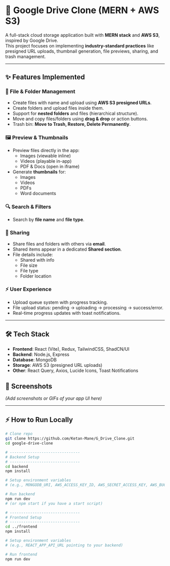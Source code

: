 # 🚀 Google Drive Clone (MERN + AWS S3)

A full-stack cloud storage application built with **MERN stack** and **AWS S3**, inspired by Google Drive.  
This project focuses on implementing **industry-standard practices** like presigned URL uploads, thumbnail generation, file previews, sharing, and trash management.

---

## ✨ Features Implemented

### 📂 File & Folder Management
- Create files with name and upload using **AWS S3 presigned URLs**.
- Create folders and upload files inside them.
- Support for **nested folders** and files (hierarchical structure).
- Move and copy files/folders using **drag & drop** or action buttons.
- Trash bin: **Move to Trash, Restore, Delete Permanently**.

### 🖼️ Preview & Thumbnails
- Preview files directly in the app:
  - Images (viewable inline)
  - Videos (playable in-app)
  - PDF & Docs (open in iframe)
- Generate **thumbnails** for:
  - Images
  - Videos
  - PDFs
  - Word documents

### 🔍 Search & Filters
- Search by **file name** and **file type**.

### 🤝 Sharing
- Share files and folders with others via **email**.
- Shared items appear in a dedicated **Shared section**.
- File details include:
  - Shared with info
  - File size
  - File type
  - Folder location

### ⚡ User Experience
- Upload queue system with progress tracking.
- File upload status: pending → uploading → processing → success/error.
- Real-time progress updates with toast notifications.

---

## 🛠️ Tech Stack

- **Frontend**: React (Vite), Redux, TailwindCSS, ShadCN/UI
- **Backend**: Node.js, Express
- **Database**: MongoDB
- **Storage**: AWS S3 (presigned URL uploads)
- **Other**: React Query, Axios, Lucide Icons, Toast Notifications


## 📸 Screenshots
_(Add screenshots or GIFs of your app UI here)_

---

## ⚡ How to Run Locally

```bash
# Clone repo
git clone https://github.com/Ketan-Mane/G_Drive_Clone.git
cd google-drive-clone

# -------------------------------
# Backend Setup
# -------------------------------
cd backend
npm install

# Setup environment variables
# (e.g., MONGODB_URI, AWS_ACCESS_KEY_ID, AWS_SECRET_ACCESS_KEY, AWS_BUCKET_NAME, etc.)

# Run backend
npm run dev
# (or npm start if you have a start script)

# -------------------------------
# Frontend Setup
# -------------------------------
cd ../frontend
npm install

# Setup environment variables
# (e.g., REACT_APP_API_URL pointing to your backend)

# Run frontend
npm run dev